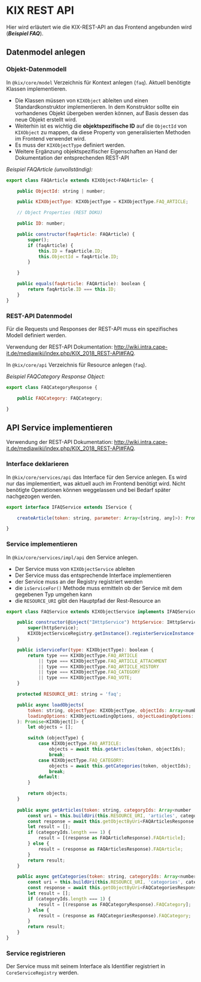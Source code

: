 # KIX REST API

Hier wird erläutert wie die KIX-REST-API an das Frontend angebunden wird (***Beispiel FAQ***).

## Datenmodel anlegen

### Objekt-Datenmodell
In `@kix/core/model` Verzeichnis für Kontext anlegen (`faq`).
Aktuell benötigte Klassen implementieren.

* Die Klassen müssen von `KIXObject` ableiten und einen Standardkonstruktor implementieren. In dem Konstruktor sollte ein vorhandenes Objekt übergeben werden können, auf Basis dessen das neue Objekt erstellt wird. 
* Weiterhin ist es wichtig die **objektspezifische ID** auf die `ObjectId` von `KIXObject` zu mappen, da diese Property von generalisierten Methoden im Frontend verwendet wird.
* Es muss der `KIXObjectType` definiert werden.
* Weitere Ergänzung objektspezifischer Eigenschaften an Hand der Dokumentation der entsprechenden REST-API

*Beispiel FAQArticle (unvollständig):*
```javascript
export class FAQArticle extends KIXObject<FAQArticle> {

    public ObjectId: string | number;

    public KIXObjectType: KIXObjectType = KIXObjectType.FAQ_ARTICLE;

    // Object Properties (REST DOKU)

    public ID: number;

    public constructor(faqArticle: FAQArticle) {
        super();
        if (faqArticle) {
            this.ID = faqArticle.ID;
            this.ObjectId = faqArticle.ID;
        }

    }

    public equals(faqArticle: FAQArticle): boolean {
        return faqArticle.ID === this.ID;
    }
}
```

### REST-API Datenmodel

Für die Requests und Responses der REST-API muss ein spezifisches Modell definiert werden.

Verwendung der REST-API Dokumentation: http://wiki.intra.cape-it.de/mediawiki/index.php/KIX_2018_REST-API#FAQ.

In `@kix/core/api` Verzeichnis für Resource anlegen (`faq`).

*Beispiel FAQCategory Response Object:*
```javascript
export class FAQCategoryResponse {

    public FAQCategory: FAQCategory;

}
```

## API Service implementieren

Verwendung der REST-API Dokumentation: http://wiki.intra.cape-it.de/mediawiki/index.php/KIX_2018_REST-API#FAQ.

### Interface deklarieren
In `@kix/core/services/api` das Interface für den Service anlegen. Es wird nur das implementiert, was aktuell auch im Frontend benötigt wird. Nicht benötigte Operationen können weggelassen und bei Bedarf später nachgezogen werden.

```javascript
export interface IFAQService extends IService {

    createArticle(token: string, parameter: Array<[string, any]>): Promise<number>;

}
```

### Service implementieren

In `@kix/core/services/impl/api` den Service anlegen.

* Der Service muss von `KIXObjectService` ableiten
* Der Service muss das entsprechende Interface implementieren
* der Service muss an der Registry registriert werden
* die `isServiceFor()` Methode muss ermitteln ob der Service mit dem gegebenen Typ umgehen kann
* die `RESOURCE_URI` gibt den Hauptpfad der Rest-Resource an 

```javascript
export class FAQService extends KIXObjectService implements IFAQService {

    public constructor(@inject("IHttpService") httpService: IHttpService) {
        super(httpService);
        KIXObjectServiceRegistry.getInstance().registerServiceInstance(this);
    }

    public isServiceFor(type: KIXObjectType): boolean {
        return type === KIXObjectType.FAQ_ARTICLE
            || type === KIXObjectType.FAQ_ARTICLE_ATTACHMENT
            || type === KIXObjectType.FAQ_ARTICLE_HISTORY
            || type === KIXObjectType.FAQ_CATEGORY
            || type === KIXObjectType.FAQ_VOTE;
    }

    protected RESOURCE_URI: string = 'faq';

    public async loadObjects(
        token: string, objectType: KIXObjectType, objectIds: Array<number | string>,
        loadingOptions: KIXObjectLoadingOptions, objectLoadingOptions: KIXObjectSpecificLoadingOptions
    ): Promise<KIXObject[]> {
        let objects = [];

        switch (objectType) {
            case KIXObjectType.FAQ_ARTICLE:
                objects = await this.getArticles(token, objectIds);
                break;
            case KIXObjectType.FAQ_CATEGORY:
                objects = await this.getCategories(token, objectIds);
                break;
            default:
        }

        return objects;
    }
    
    public async getArticles(token: string, categoryIds: Array<number | string>): Promise<FAQCategory[]> {
        const uri = this.buildUri(this.RESOURCE_URI, 'articles', categoryIds.join(','));
        const response = await this.getObjectByUri<FAQArticlesResponse | FAQArticleResponse>(token, uri);
        let result = [];
        if (categoryIds.length === 1) {
            result = [(response as FAQArticleResponse).FAQArticle];
        } else {
            result = (response as FAQArticlesResponse).FAQArticle;
        }
        return result;
    }

    public async getCategories(token: string, categoryIds: Array<number | string>): Promise<FAQCategory[]> {
        const uri = this.buildUri(this.RESOURCE_URI, 'categories', categoryIds.join(','));
        const response = await this.getObjectByUri<FAQCategoriesResponse | FAQCategoryResponse>(token, uri);
        let result = [];
        if (categoryIds.length === 1) {
            result = [(response as FAQCategoryResponse).FAQCategory];
        } else {
            result = (response as FAQCategoriesResponse).FAQCategory;
        }
        return result;
    }
}
```
### Service registrieren

Der Service muss mit seinem Interface als Identifier registriert in `CoreServiceRegistry` werden.

